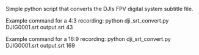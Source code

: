
Simple python script that converts the DJIs FPV digital system subtitle file.

Example command for a 4:3 recording:
python dji_srt_convert.py DJIG0001.srt output.srt 43

Example command for a 16:9 recording:
python dji_srt_convert.py DJIG0001.srt output.srt 169
